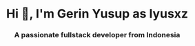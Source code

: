 <h1 align="center">Hi 👋, I'm Gerin Yusup as Iyusxz</h1>
<h3 align="center">A passionate fullstack developer from Indonesia</h3>



